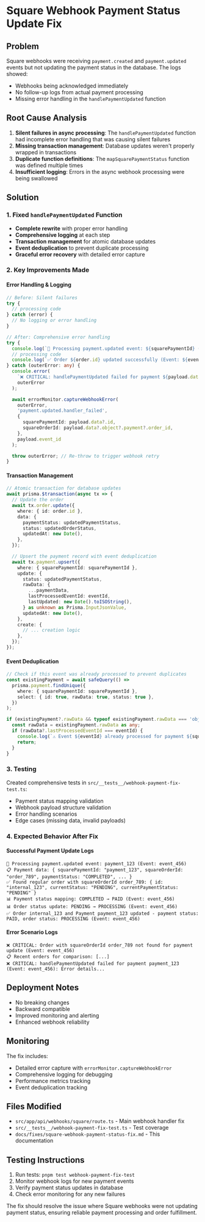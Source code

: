 # Square Webhook Payment Status Update Fix

## Problem

Square webhooks were receiving `payment.created` and `payment.updated` events but not updating the payment status in the database. The logs showed:

- Webhooks being acknowledged immediately
- No follow-up logs from actual payment processing
- Missing error handling in the `handlePaymentUpdated` function

## Root Cause Analysis

1. **Silent failures in async processing**: The `handlePaymentUpdated` function had incomplete error handling that was causing silent failures
2. **Missing transaction management**: Database updates weren't properly wrapped in transactions
3. **Duplicate function definitions**: The `mapSquarePaymentStatus` function was defined multiple times
4. **Insufficient logging**: Errors in the async webhook processing were being swallowed

## Solution

### 1. Fixed `handlePaymentUpdated` Function

- **Complete rewrite** with proper error handling
- **Comprehensive logging** at each step
- **Transaction management** for atomic database updates
- **Event deduplication** to prevent duplicate processing
- **Graceful error recovery** with detailed error capture

### 2. Key Improvements Made

#### Error Handling & Logging

```typescript
// Before: Silent failures
try {
  // processing code
} catch (error) {
  // No logging or error handling
}

// After: Comprehensive error handling
try {
  console.log(`🔄 Processing payment.updated event: ${squarePaymentId} (Event: ${eventId})`);
  // processing code
  console.log(`✅ Order ${order.id} updated successfully (Event: ${eventId})`);
} catch (outerError: any) {
  console.error(
    `❌ CRITICAL: handlePaymentUpdated failed for payment ${payload.data?.id} (Event: ${payload.event_id}):`,
    outerError
  );

  await errorMonitor.captureWebhookError(
    outerError,
    'payment.updated.handler_failed',
    {
      squarePaymentId: payload.data?.id,
      squareOrderId: payload.data?.object?.payment?.order_id,
    },
    payload.event_id
  );

  throw outerError; // Re-throw to trigger webhook retry
}
```

#### Transaction Management

```typescript
// Atomic transaction for database updates
await prisma.$transaction(async tx => {
  // Update the order
  await tx.order.update({
    where: { id: order.id },
    data: {
      paymentStatus: updatedPaymentStatus,
      status: updatedOrderStatus,
      updatedAt: new Date(),
    },
  });

  // Upsert the payment record with event deduplication
  await tx.payment.upsert({
    where: { squarePaymentId: squarePaymentId },
    update: {
      status: updatedPaymentStatus,
      rawData: {
        ...paymentData,
        lastProcessedEventId: eventId,
        lastUpdated: new Date().toISOString(),
      } as unknown as Prisma.InputJsonValue,
      updatedAt: new Date(),
    },
    create: {
      // ... creation logic
    },
  });
});
```

#### Event Deduplication

```typescript
// Check if this event was already processed to prevent duplicates
const existingPayment = await safeQuery(() =>
  prisma.payment.findUnique({
    where: { squarePaymentId: squarePaymentId },
    select: { id: true, rawData: true, status: true },
  })
);

if (existingPayment?.rawData && typeof existingPayment.rawData === 'object') {
  const rawData = existingPayment.rawData as any;
  if (rawData?.lastProcessedEventId === eventId) {
    console.log(`⚠️ Event ${eventId} already processed for payment ${squarePaymentId}, skipping`);
    return;
  }
}
```

### 3. Testing

Created comprehensive tests in `src/__tests__/webhook-payment-fix-test.ts`:

- Payment status mapping validation
- Webhook payload structure validation
- Error handling scenarios
- Edge cases (missing data, invalid payloads)

### 4. Expected Behavior After Fix

#### Successful Payment Update Logs

```
🔄 Processing payment.updated event: payment_123 (Event: event_456)
📋 Payment data: { squarePaymentId: "payment_123", squareOrderId: "order_789", paymentStatus: "COMPLETED", ... }
✅ Found regular order with squareOrderId order_789: { id: "internal_123", currentStatus: "PENDING", currentPaymentStatus: "PENDING" }
📊 Payment status mapping: COMPLETED → PAID (Event: event_456)
📊 Order status update: PENDING → PROCESSING (Event: event_456)
✅ Order internal_123 and Payment payment_123 updated - payment status: PAID, order status: PROCESSING (Event: event_456)
```

#### Error Scenario Logs

```
❌ CRITICAL: Order with squareOrderId order_789 not found for payment update (Event: event_456)
📋 Recent orders for comparison: [...]
❌ CRITICAL: handlePaymentUpdated failed for payment payment_123 (Event: event_456): Error details...
```

## Deployment Notes

- No breaking changes
- Backward compatible
- Improved monitoring and alerting
- Enhanced webhook reliability

## Monitoring

The fix includes:

- Detailed error capture with `errorMonitor.captureWebhookError`
- Comprehensive logging for debugging
- Performance metrics tracking
- Event deduplication tracking

## Files Modified

- `src/app/api/webhooks/square/route.ts` - Main webhook handler fix
- `src/__tests__/webhook-payment-fix-test.ts` - Test coverage
- `docs/fixes/square-webhook-payment-status-fix.md` - This documentation

## Testing Instructions

1. Run tests: `pnpm test webhook-payment-fix-test`
2. Monitor webhook logs for new payment events
3. Verify payment status updates in database
4. Check error monitoring for any new failures

The fix should resolve the issue where Square webhooks were not updating payment status, ensuring reliable payment processing and order fulfillment.
